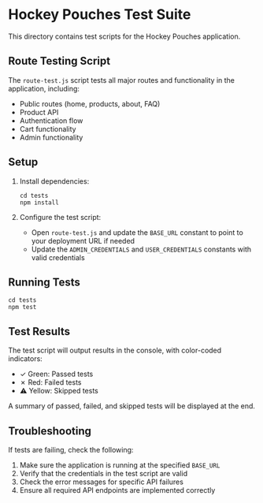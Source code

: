 # Hockey Pouches Test Suite

This directory contains test scripts for the Hockey Pouches application.

## Route Testing Script

The `route-test.js` script tests all major routes and functionality in the application, including:

- Public routes (home, products, about, FAQ)
- Product API
- Authentication flow
- Cart functionality
- Admin functionality

## Setup

1. Install dependencies:
   ```
   cd tests
   npm install
   ```

2. Configure the test script:
   - Open `route-test.js` and update the `BASE_URL` constant to point to your deployment URL if needed
   - Update the `ADMIN_CREDENTIALS` and `USER_CREDENTIALS` constants with valid credentials

## Running Tests

```
cd tests
npm test
```

## Test Results

The test script will output results in the console, with color-coded indicators:
- ✓ Green: Passed tests
- ✗ Red: Failed tests
- ⚠ Yellow: Skipped tests

A summary of passed, failed, and skipped tests will be displayed at the end.

## Troubleshooting

If tests are failing, check the following:
1. Make sure the application is running at the specified `BASE_URL`
2. Verify that the credentials in the test script are valid
3. Check the error messages for specific API failures
4. Ensure all required API endpoints are implemented correctly
